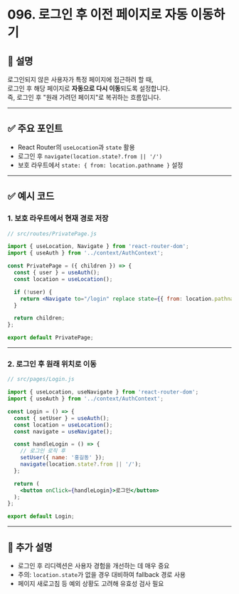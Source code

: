 # 096. 로그인 후 이전 페이지로 자동 이동하기

## 📄 설명

로그인되지 않은 사용자가 특정 페이지에 접근하려 할 때,  
로그인 후 해당 페이지로 **자동으로 다시 이동**되도록 설정합니다.  
즉, 로그인 후 "원래 가려던 페이지"로 복귀하는 흐름입니다.

---

## ✅ 주요 포인트
- React Router의 `useLocation`과 `state` 활용
- 로그인 후 `navigate(location.state?.from || '/')`
- 보호 라우트에서 `state: { from: location.pathname }` 설정

---

## ✅ 예시 코드

### 1. 보호 라우트에서 현재 경로 저장

```jsx
// src/routes/PrivatePage.js

import { useLocation, Navigate } from 'react-router-dom';
import { useAuth } from '../context/AuthContext';

const PrivatePage = ({ children }) => {
  const { user } = useAuth();
  const location = useLocation();

  if (!user) {
    return <Navigate to="/login" replace state={{ from: location.pathname }} />;
  }

  return children;
};

export default PrivatePage;
```

---

### 2. 로그인 후 원래 위치로 이동

```jsx
// src/pages/Login.js

import { useLocation, useNavigate } from 'react-router-dom';
import { useAuth } from '../context/AuthContext';

const Login = () => {
  const { setUser } = useAuth();
  const location = useLocation();
  const navigate = useNavigate();

  const handleLogin = () => {
    // 로그인 로직 후
    setUser({ name: '홍길동' });
    navigate(location.state?.from || '/');
  };

  return (
    <button onClick={handleLogin}>로그인</button>
  );
};

export default Login;
```

---

## 📝 추가 설명
- 로그인 후 리디렉션은 사용자 경험을 개선하는 데 매우 중요
- 주의: `location.state`가 없을 경우 대비하여 fallback 경로 사용
- 페이지 새로고침 등 예외 상황도 고려해 유효성 검사 필요
